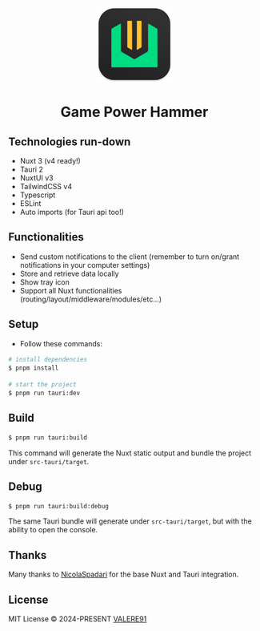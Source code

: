 <p align="center">
    <img width="150" src="./public/logo.png" alt="logo">
</p>
<h1 align="center" style="border-bottom: 0;">Game Power Hammer</h1>

## Technologies run-down

- Nuxt 3 (v4 ready!)
- Tauri 2
- NuxtUI v3
- TailwindCSS v4
- Typescript
- ESLint
- Auto imports (for Tauri api too!)

## Functionalities

- Send custom notifications to the client (remember to turn on/grant notifications in your computer settings)
- Store and retrieve data locally
- Show tray icon
- Support all Nuxt functionalities (routing/layout/middleware/modules/etc...)

## Setup

  - Follow these commands:

  ```sh
  # install dependencies
  $ pnpm install

  # start the project
  $ pnpm run tauri:dev
  ```

## Build

  ```sh
  $ pnpm run tauri:build
  ```

This command will generate the Nuxt static output and bundle the project under `src-tauri/target`.

## Debug

  ```sh
  $ pnpm run tauri:build:debug
  ```

The same Tauri bundle will generate under `src-tauri/target`, but with the ability to open the console.

## Thanks

Many thanks to [NicolaSpadari](https://github.com/NicolaSpadari) for the base Nuxt and Tauri integration.

## License

MIT License © 2024-PRESENT [VALERE91](https://github.com/VALERE91)
